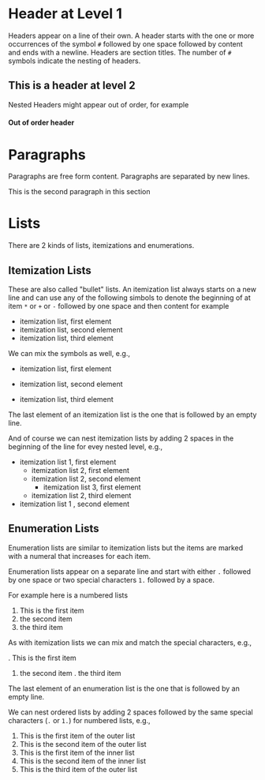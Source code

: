 # Header at Level 1

Headers appear on a line of their own. A header starts with the one or
more occurrences of the symbol `#` followed
by one space followed by content and ends with a newline.
Headers are section titles. The number of `#` symbols indicate the
nesting of headers.

## This is a header at level 2

Nested Headers might appear out of order, for example

#### Out of order header

# Paragraphs

Paragraphs are free form content. Paragraphs are separated by new lines.

This is the second paragraph in this section

# Lists

There are 2 kinds of lists, itemizations and enumerations.

## Itemization Lists

These are also called "bullet" lists. An itemization list always starts on a new line
and can use any of the following simbols to denote the beginning of at item
`*` or `+` or `-` followed by one space and then content for example

* itemization list, first element
* itemization list, second element
* itemization list, third element

We can mix the symbols as well, e.g.,

* itemization list, first element
+ itemization list, second element
- itemization list, third element

The last element of an itemization list is the one that is followed
by an empty line.

And of course we can nest itemization lists by adding 2 spaces in the beginning
of the line for evey nested level, e.g.,

* itemization list 1, first element
  * itemization list 2, first element
  * itemization list 2, second element
    * itemization list 3, first element
  * itemization list 2, third element
* itemization list 1 , second element

## Enumeration  Lists

Enumeration lists are similar to itemization lists but the items are marked with a numeral
that increases for each item.

Enumeration lists appear on a separate line and start with either `.` followed by one space
or two special characters `1.` followed by a space.

For example here is a numbered lists

1. This is the first item
1. the second item
1. the third item

As with itemization lists we can mix and match the special characters, e.g.,

. This is the first item
1. the second item
. the third item

The last element of an enumeration list is the one that is followed by an empty
line.

We can nest ordered lists by adding 2 spaces followed by the same special
characters (`.` or `1.`) for numbered lists, e.g.,

1. This is the first item of the outer list
1. This is the second item of the outer list
  1. This is the first item of the inner list
  1. This is the second item of the inner list
1. This is the third item of the outer list
